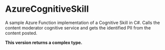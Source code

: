 # AzureCognitiveSkill

A sample Azure Function implementation of a Cognitive Skill in C#. Calls the content moderator cognitive service and gets the identified PII from the content posted.

**This version returns a complex type.**
